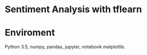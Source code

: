 # Sentiment Analysis with tflearn

# Enviroment
Python 3.5, numpy, pandas, jupyter, notebook matplotlib.
